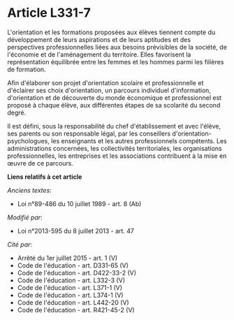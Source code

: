 # Article L331-7

L'orientation et les formations proposées aux élèves tiennent compte du développement de leurs aspirations et de leurs
aptitudes et des perspectives professionnelles liées aux besoins prévisibles de la société, de l'économie et de l'aménagement
du territoire. Elles favorisent la représentation équilibrée entre les femmes et les hommes parmi les filières de formation. 

Afin d'élaborer son projet d'orientation scolaire et professionnelle et d'éclairer ses choix d'orientation, un parcours
individuel d'information, d'orientation et de découverte du monde économique et professionnel est proposé à chaque élève, aux
différentes étapes de sa scolarité du second degré. 

Il est défini, sous la responsabilité du chef d'établissement et avec l'élève, ses parents ou son responsable légal, par les
conseillers d'orientation-psychologues, les enseignants et les autres professionnels compétents. Les administrations
concernées, les collectivités territoriales, les organisations professionnelles, les entreprises et les associations
contribuent à la mise en œuvre de ce parcours.

**Liens relatifs à cet article**

_Anciens textes_:

  - Loi n°89-486 du 10 juillet 1989 - art. 8 (Ab)

_Modifié par_:

  - Loi n°2013-595 du 8 juillet 2013 - art. 47

_Cité par_:

  - Arrêté du 1er juillet 2015 - art. 1 (V)
  - Code de l'éducation - art. D331-65 (V)
  - Code de l'éducation - art. D422-33-2 (V)
  - Code de l'éducation - art. L332-3 (V)
  - Code de l'éducation - art. L371-1 (V)
  - Code de l'éducation - art. L374-1 (V)
  - Code de l'éducation - art. L442-20 (V)
  - Code de l'éducation - art. R421-45-2 (V)
